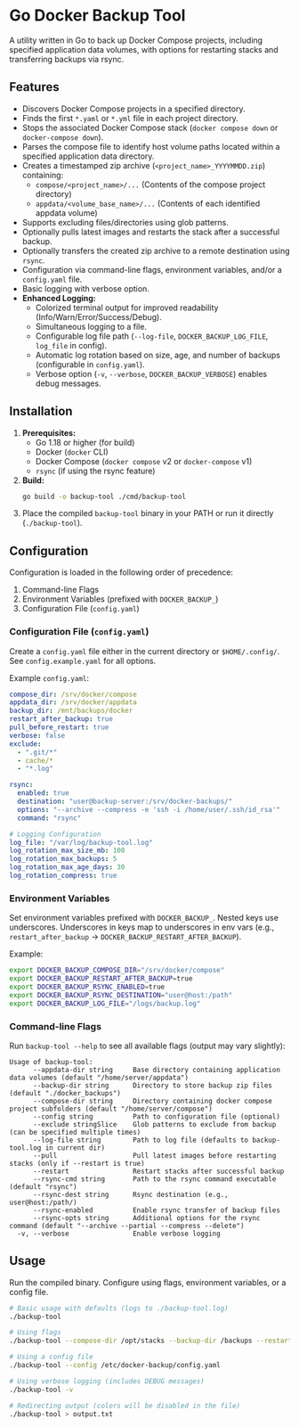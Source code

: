 # Go Docker Backup Tool

A utility written in Go to back up Docker Compose projects, including specified application data volumes, with options for restarting stacks and transferring backups via rsync.

## Features

*   Discovers Docker Compose projects in a specified directory.
*   Finds the first `*.yaml` or `*.yml` file in each project directory.
*   Stops the associated Docker Compose stack (`docker compose down` or `docker-compose down`).
*   Parses the compose file to identify host volume paths located within a specified application data directory.
*   Creates a timestamped zip archive (`<project_name>_YYYYMMDD.zip`) containing:
    *   `compose/<project_name>/...` (Contents of the compose project directory)
    *   `appdata/<volume_base_name>/...` (Contents of each identified appdata volume)
*   Supports excluding files/directories using glob patterns.
*   Optionally pulls latest images and restarts the stack after a successful backup.
*   Optionally transfers the created zip archive to a remote destination using `rsync`.
*   Configuration via command-line flags, environment variables, and/or a `config.yaml` file.
*   Basic logging with verbose option.
*   **Enhanced Logging:**
    *   Colorized terminal output for improved readability (Info/Warn/Error/Success/Debug).
    *   Simultaneous logging to a file.
    *   Configurable log file path (`--log-file`, `DOCKER_BACKUP_LOG_FILE`, `log_file` in config).
    *   Automatic log rotation based on size, age, and number of backups (configurable in `config.yaml`).
    *   Verbose option (`-v`, `--verbose`, `DOCKER_BACKUP_VERBOSE`) enables debug messages.

## Installation

1.  **Prerequisites:**
    *   Go 1.18 or higher (for build)
    *   Docker (`docker` CLI)
    *   Docker Compose (`docker compose` v2 or `docker-compose` v1)
    *   `rsync` (if using the rsync feature)
2.  **Build:**
    ```bash
    go build -o backup-tool ./cmd/backup-tool
    ```
3.  Place the compiled `backup-tool` binary in your PATH or run it directly (`./backup-tool`).

## Configuration

Configuration is loaded in the following order of precedence:

1.  Command-line Flags
2.  Environment Variables (prefixed with `DOCKER_BACKUP_`)
3.  Configuration File (`config.yaml`)

### Configuration File (`config.yaml`)

Create a `config.yaml` file either in the current directory or `$HOME/.config/`. See `config.example.yaml` for all options.

Example `config.yaml`:

```yaml
compose_dir: /srv/docker/compose
appdata_dir: /srv/docker/appdata
backup_dir: /mnt/backups/docker
restart_after_backup: true
pull_before_restart: true
verbose: false
exclude:
  - ".git/*"
  - cache/*
  - "*.log"

rsync:
  enabled: true
  destination: "user@backup-server:/srv/docker-backups/"
  options: "--archive --compress -e 'ssh -i /home/user/.ssh/id_rsa'"
  command: "rsync"

# Logging Configuration
log_file: "/var/log/backup-tool.log"
log_rotation_max_size_mb: 100
log_rotation_max_backups: 5
log_rotation_max_age_days: 30
log_rotation_compress: true
```

### Environment Variables

Set environment variables prefixed with `DOCKER_BACKUP_`. Nested keys use underscores. Underscores in keys map to underscores in env vars (e.g., `restart_after_backup` -> `DOCKER_BACKUP_RESTART_AFTER_BACKUP`).

Example:

```bash
export DOCKER_BACKUP_COMPOSE_DIR="/srv/docker/compose"
export DOCKER_BACKUP_RESTART_AFTER_BACKUP=true
export DOCKER_BACKUP_RSYNC_ENABLED=true
export DOCKER_BACKUP_RSYNC_DESTINATION="user@host:/path"
export DOCKER_BACKUP_LOG_FILE="/logs/backup.log"
```

### Command-line Flags

Run `backup-tool --help` to see all available flags (output may vary slightly):

```text
Usage of backup-tool:
      --appdata-dir string     Base directory containing application data volumes (default "/home/server/appdata")
      --backup-dir string      Directory to store backup zip files (default "./docker_backups")
      --compose-dir string     Directory containing docker compose project subfolders (default "/home/server/compose")
      --config string          Path to configuration file (optional)
      --exclude stringSlice    Glob patterns to exclude from backup (can be specified multiple times)
      --log-file string        Path to log file (defaults to backup-tool.log in current dir)
      --pull                   Pull latest images before restarting stacks (only if --restart is true)
      --restart                Restart stacks after successful backup
      --rsync-cmd string       Path to the rsync command executable (default "rsync")
      --rsync-dest string      Rsync destination (e.g., user@host:/path/)
      --rsync-enabled          Enable rsync transfer of backup files
      --rsync-opts string      Additional options for the rsync command (default "--archive --partial --compress --delete")
  -v, --verbose                Enable verbose logging
```

## Usage

Run the compiled binary. Configure using flags, environment variables, or a config file.

```bash
# Basic usage with defaults (logs to ./backup-tool.log)
./backup-tool

# Using flags
./backup-tool --compose-dir /opt/stacks --backup-dir /backups --restart --rsync-enabled --rsync-dest myuser@remote:/backups/ --log-file /var/log/docker_backup.log

# Using a config file
./backup-tool --config /etc/docker-backup/config.yaml

# Using verbose logging (includes DEBUG messages)
./backup-tool -v

# Redirecting output (colors will be disabled in the file)
./backup-tool > output.txt
``` 